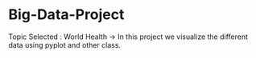 # Big-Data-Project
Topic Selected : World Health -> 
In this project we visualize the different data using pyplot and other class.
